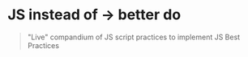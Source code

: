# JS instead of -> better do

> "Live" compandium of JS script practices to implement JS Best Practices
